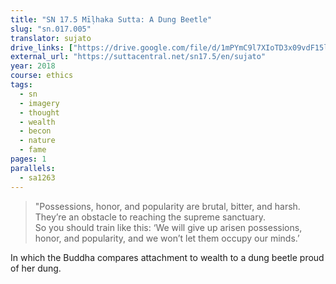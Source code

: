 ```yaml
---
title: "SN 17.5 Mīḷhaka Sutta: A Dung Beetle"
slug: "sn.017.005"
translator: sujato
drive_links: ["https://drive.google.com/file/d/1mPYmC9l7XIoTD3x09vdF15lzhZ6qxv6_/view?usp=drivesdk"]
external_url: "https://suttacentral.net/sn17.5/en/sujato"
year: 2018
course: ethics
tags:
  - sn
  - imagery
  - thought
  - wealth
  - becon
  - nature
  - fame
pages: 1
parallels:
  - sa1263
---
```


> "Possessions, honor, and popularity are brutal, bitter, and harsh. They’re an obstacle to reaching the supreme sanctuary.  
So you should train like this: ‘We will give up arisen possessions, honor, and popularity, and we won’t let them occupy our minds.’

In which the Buddha compares attachment to wealth to a dung beetle proud of her dung.
